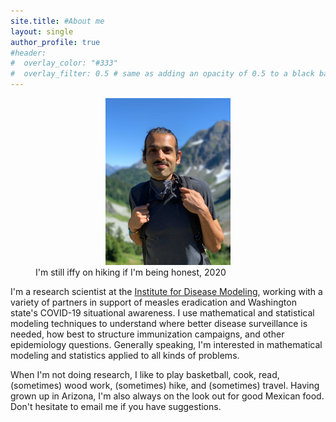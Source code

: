 ```yaml
---
site.title: #About me
layout: single
author_profile: true
#header:
#  overlay_color: "#333"
#  overlay_filter: 0.5 # same as adding an opacity of 0.5 to a black background
---
```

<figure>
<center> <img src="/assets/images/niket_3.png" width="200px" /> </center>
<figcaption>I'm still iffy on hiking if I'm being honest, 2020</figcaption>
</figure>

I'm a research scientist at the <a href="http://idmod.org">Institute for Disease Modeling</a>, working with a variety of partners in support of measles eradication and Washington state's COVID-19 situational awareness. I use mathematical and statistical modeling techniques to understand where better disease surveillance is needed, how best to structure immunization campaigns, and other epidemiology questions. Generally speaking, I'm interested in mathematical modeling and statistics applied to all kinds of problems.

When I'm not doing research, I like to play basketball, cook, read, (sometimes) wood work, (sometimes) hike, and (sometimes) travel. Having grown up in Arizona, I'm also always on the look out for good Mexican food. Don't hesitate to email me if you have suggestions. 


